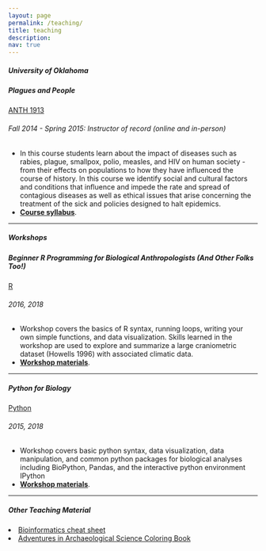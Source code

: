 ```yaml
---
layout: page
permalink: /teaching/
title: teaching
description: 
nav: true
---
```


<body>
  <!-- Content -->
  <div class="content">
<h5>University of Oklahoma    </h5>
<div class="card mt-3 #FFFFF">
  <div class="p-3">
    <div class="row">
      <div class="col-sm-10">
        <h5 class="font-weight-bold">Plagues and People</h5>
      </div>
      <div class="col-sm-2 text-left text-sm-right">
       <a href="https://ssb.ou.edu/pls/PROD/bwckctlg.p_disp_course_detail?cat_term_in=201310&subj_code_in=ANTH&crse_numb_in=1913" class="badge font-weight-bold purple darken-4 text-uppercase align-middle">
            ANTH 1913
        </a>
      </div>
    </div>
    <h6 class="font-italic mt-2 mt-sm-0">Fall 2014 - Spring 2015: Instructor of record (online and in-person)</h6>
    <ul class="card-text font-weight-light list-group list-group-flush">
      <li class="list-group-item">In this course students learn about the impact of diseases such as rabies, plague, smallpox, polio, measles, and HIV on human society - from their effects on populations to how they have influenced the course of history. In this course we identify social and cultural factors and conditions that influence and impede the rate and spread of contagious diseases as well as ethical issues that arise concerning the treatment of the sick and policies designed to halt epidemics.</li>
      <li class="list-group-item"> <a href="http://aemann01.github.io/assets/pdf/anth1913F15_final_syllabus.pdf" target="_blank"><b>Course syllabus</b></a>.</li>
    </ul>
  </div>
</div>
<hr>
  <div class="content">

<h5>Workshops</h5>
<div class="card mt-3 #FFFFF">
  <div class="p-3">
    <div class="row">
      <div class="col-sm-10">
        <h5 class="font-weight-bold">Beginner R Programming for Biological Anthropologists (And Other Folks Too!)</h5>
      </div>
      <div class="col-sm-2 text-left text-sm-right">
       <a href="https://www.r-project.org/" class="badge font-weight-bold purple darken-4 text-uppercase align-middle">
            R
        </a>
      </div>
    </div>
    <h6 class="font-italic mt-2 mt-sm-0">2016, 2018</h6>
    <ul class="card-text font-weight-light list-group list-group-flush">
      <li class="list-group-item">Workshop covers the basics of R syntax, running loops, writing your own simple functions, and data visualization. Skills learned in the workshop are used to explore and summarize a large craniometric dataset (Howells 1996) with associated climatic data.</li>
      <li class="list-group-item"> <a href="https://github.com/aemann01/R_tutorial" target="_blank"><b>Workshop materials</b></a>.</li>
    </ul>
  </div>
</div>
<hr>
  <div class="content">

<div class="card mt-3 #FFFFF">
  <div class="p-3">
    <div class="row">
      <div class="col-sm-10">
        <h5 class="font-weight-bold">Python for Biology</h5>
      </div>
      <div class="col-sm-2 text-left text-sm-right">
       <a href="https://www.python.org/" class="badge font-weight-bold purple darken-4 text-uppercase align-middle">
            Python
        </a>
      </div>
    </div>
    <h6 class="font-italic mt-2 mt-sm-0">2015, 2018</h6>
    <ul class="card-text font-weight-light list-group list-group-flush">
      <li class="list-group-item">Workshop covers basic python syntax, data visualization, data manipulation, and common python packages for biological analyses including BioPython, Pandas, and the interactive python environment IPython</li>
      <li class="list-group-item"> <a href="https://github.com/aemann01/python_tutorial" target="_blank"><b>Workshop materials</b></a>.</li>
    </ul>
  </div>
</div>
<hr>

<h5>Other Teaching Material</h5>
<li><a href="https://aemann01.github.io/assets/pdf/bioinformatics_cheat_sheet.pdf">Bioinformatics cheat sheet</a></li>
<li><a href="http://christinawarinner.com/outreach/children/adventures-in-archaeological-science/">Adventures in Archaeological Science Coloring Book</a></li>
